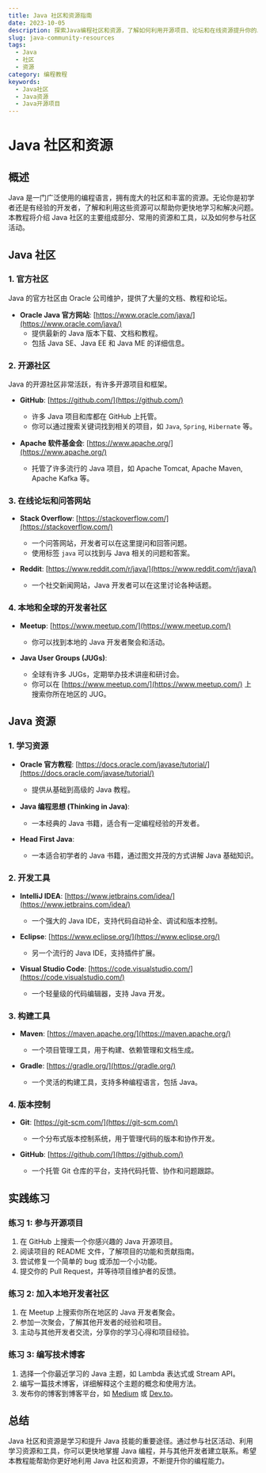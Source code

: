 ```yaml
---
title: Java 社区和资源指南
date: 2023-10-05
description: 探索Java编程社区和资源，了解如何利用开源项目、论坛和在线资源提升你的Java技能。
slug: java-community-resources
tags:
  - Java
  - 社区
  - 资源
category: 编程教程
keywords:
  - Java社区
  - Java资源
  - Java开源项目
---
```


# Java 社区和资源

## 概述

Java 是一门广泛使用的编程语言，拥有庞大的社区和丰富的资源。无论你是初学者还是有经验的开发者，了解和利用这些资源可以帮助你更快地学习和解决问题。本教程将介绍 Java 社区的主要组成部分、常用的资源和工具，以及如何参与社区活动。

## Java 社区

### 1. 官方社区

Java 的官方社区由 Oracle 公司维护，提供了大量的文档、教程和论坛。

- **Oracle Java 官方网站**: [https://www.oracle.com/java/](https://www.oracle.com/java/)
  - 提供最新的 Java 版本下载、文档和教程。
  - 包括 Java SE、Java EE 和 Java ME 的详细信息。

### 2. 开源社区

Java 的开源社区非常活跃，有许多开源项目和框架。

- **GitHub**: [https://github.com/](https://github.com/)
  - 许多 Java 项目和库都在 GitHub 上托管。
  - 你可以通过搜索关键词找到相关的项目，如 `Java`, `Spring`, `Hibernate` 等。

- **Apache 软件基金会**: [https://www.apache.org/](https://www.apache.org/)
  - 托管了许多流行的 Java 项目，如 Apache Tomcat, Apache Maven, Apache Kafka 等。

### 3. 在线论坛和问答网站

- **Stack Overflow**: [https://stackoverflow.com/](https://stackoverflow.com/)
  - 一个问答网站，开发者可以在这里提问和回答问题。
  - 使用标签 `java` 可以找到与 Java 相关的问题和答案。

- **Reddit**: [https://www.reddit.com/r/java/](https://www.reddit.com/r/java/)
  - 一个社交新闻网站，Java 开发者可以在这里讨论各种话题。

### 4. 本地和全球的开发者社区

- **Meetup**: [https://www.meetup.com/](https://www.meetup.com/)
  - 你可以找到本地的 Java 开发者聚会和活动。

- **Java User Groups (JUGs)**:
  - 全球有许多 JUGs，定期举办技术讲座和研讨会。
  - 你可以在 [https://www.meetup.com/](https://www.meetup.com/) 上搜索你所在地区的 JUG。

## Java 资源

### 1. 学习资源

- **Oracle 官方教程**: [https://docs.oracle.com/javase/tutorial/](https://docs.oracle.com/javase/tutorial/)
  - 提供从基础到高级的 Java 教程。

- **Java 编程思想 (Thinking in Java)**:
  - 一本经典的 Java 书籍，适合有一定编程经验的开发者。

- **Head First Java**:
  - 一本适合初学者的 Java 书籍，通过图文并茂的方式讲解 Java 基础知识。

### 2. 开发工具

- **IntelliJ IDEA**: [https://www.jetbrains.com/idea/](https://www.jetbrains.com/idea/)
  - 一个强大的 Java IDE，支持代码自动补全、调试和版本控制。

- **Eclipse**: [https://www.eclipse.org/](https://www.eclipse.org/)
  - 另一个流行的 Java IDE，支持插件扩展。

- **Visual Studio Code**: [https://code.visualstudio.com/](https://code.visualstudio.com/)
  - 一个轻量级的代码编辑器，支持 Java 开发。

### 3. 构建工具

- **Maven**: [https://maven.apache.org/](https://maven.apache.org/)
  - 一个项目管理工具，用于构建、依赖管理和文档生成。

- **Gradle**: [https://gradle.org/](https://gradle.org/)
  - 一个灵活的构建工具，支持多种编程语言，包括 Java。

### 4. 版本控制

- **Git**: [https://git-scm.com/](https://git-scm.com/)
  - 一个分布式版本控制系统，用于管理代码的版本和协作开发。

- **GitHub**: [https://github.com/](https://github.com/)
  - 一个托管 Git 仓库的平台，支持代码托管、协作和问题跟踪。

## 实践练习

### 练习 1: 参与开源项目

1. 在 GitHub 上搜索一个你感兴趣的 Java 开源项目。
2. 阅读项目的 README 文件，了解项目的功能和贡献指南。
3. 尝试修复一个简单的 bug 或添加一个小功能。
4. 提交你的 Pull Request，并等待项目维护者的反馈。

### 练习 2: 加入本地开发者社区

1. 在 Meetup 上搜索你所在地区的 Java 开发者聚会。
2. 参加一次聚会，了解其他开发者的经验和项目。
3. 主动与其他开发者交流，分享你的学习心得和项目经验。

### 练习 3: 编写技术博客

1. 选择一个你最近学习的 Java 主题，如 Lambda 表达式或 Stream API。
2. 编写一篇技术博客，详细解释这个主题的概念和使用方法。
3. 发布你的博客到博客平台，如 [Medium](https://medium.com/) 或 [Dev.to](https://dev.to/)。

## 总结

Java 社区和资源是学习和提升 Java 技能的重要途径。通过参与社区活动、利用学习资源和工具，你可以更快地掌握 Java 编程，并与其他开发者建立联系。希望本教程能帮助你更好地利用 Java 社区和资源，不断提升你的编程能力。